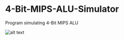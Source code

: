 # 4-Bit-MIPS-ALU-Simulator
Program simulating 4-Bit MIPS ALU

![alt text](https://github.com/paulbernius/4-Bit-ALU-Simulator/blob/main/sc.png?raw=true)
